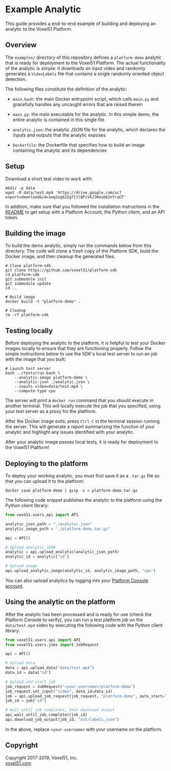 # Example Analytic

This guide provides a end-to-end example of building and deploying an analytic
to the Voxel51 Platform.


## Overview

The `examples/` directory of this repository defines a `platform-demo` analytic
that is ready for deployment to the Voxel51 Platform. The actual functionality
of the analytic is simple: it downloads an input video and randomly generates
a `VideoLabels` file that contains a single randomly oriented object detection.

The following files constitute the definition of the analytic:

- `main.bash`: the main Docker entrypoint script, which calls `main.py` and
gracefully handles any uncaught errors that are raised therein

- `main.py`: the main executable for the analytic. In this simple demo, the
entire analytic is contained in this single file

- `analytic.json`: the analytic JSON file for the analytic, which declares
the inputs and outputs that the analytic exposes

- `Dockerfile`: the Dockerfile that specifies how to build an image containing
the analytic and its dependencies


## Setup

Download a short test video to work with:

```shell
mkdir -p data
wget -O data/test.mp4 'https://drive.google.com/uc?export=download&id=1wq3zg62Zg7CtlQPiVkJJKmi662nfraCF'
```

In addition, make sure that you followed the installation instructions in the
[README](../README.md) to get setup with a Platform Account, the Python client,
and an API token.


## Building the image

To build the demo analytic, simply run the commands below from this directory.
The code will clone a fresh copy of the Platform SDK, build the Docker image,
and then cleanup the generated files.

```shell
# Clone platform-sdk
git clone https://github.com/voxel51/platform-sdk
cd platform-sdk
git submodule init
git submodule update
cd ..

# Build image
docker build -t "platform-demo" .

# Cleanup
rm -rf platform-sdk
```


## Testing locally

Before deploying the analytic to the platform, it is helpful to test your
Docker images locally to ensure that they are functioning properly. Follow
the simple instructions below to use the SDK's local test server to run an job
with the image that you built:

```shell
# Launch test server
bash ../tests/run.bash \
    --analytic-image platform-demo \
    --analytic-json ./analytic.json \
    --inputs video=data/test.mp4 \
    --compute-type cpu
```

The server will print a `docker run` command that you should execute in
another terminal. This will locally execute the job that you specified, using
your test server as a proxy for the platform.

After the Docker image exits, press `Ctrl-C` in the terminal session running
the server. This will generate a report summarizing the function of your
analytic and highlight any issues identified with your analytic.

After your analytic image passes local tests, it is ready for deployment to
the Voxel51 Platform!


## Deploying to the platform

To deploy your working analytic, you must first save it as a `.tar.gz` file so
that you can upload it to the platform:

```shell
docker save platform-demo | gzip -c > platform-demo.tar.gz
```

The following code snippet publishes the analytic to the platform using the
Python client library:

```py
from voxe51.users.api import API

analytic_json_path = "./analytic.json"
analytic_image_path = "./platform-demo.tar.gz"

api = API()

# Upload analytic JSON
analytic = api.upload_analytic(analytic_json_path)
analytic_id = analytic["id"]

# Upload image
api.upload_analytic_image(analytic_id, analytic_image_path, "cpu")
```

You can also upload analytics by logging into your
[Platform Console account](https://console.voxel51.com).


## Using the analytic on the platform

After the analytic has been processed and is ready for use (check the Platform
Console to verify), you can run a test platform job on the `data/test.mp4`
video by executing the following code with the Python client library:

```py
from voxel51.users.api import API
from voxel51.users.jobs import JobRequest

api = API()

# Upload data
data = api.upload_data("data/test.mp4")
data_id = data["id"]

# Upload and start job
job_request = JobRequest("<your-username>/platform-demo")
job_request.set_input("video", data_id=data_id)
job = api.upload_job_request(job_request, "platform-demo", auto_start=True)
job_id = job["id"]

# Wait until job completes, then download output
api.wait_until_job_completes(job_id)
api.download_job_output(job_id, "out/labels.json")
```

In the above, replace `<your-username>` with your username on the platform.


## Copyright

Copyright 2017-2019, Voxel51, Inc.<br>
[voxel51.com](https://voxel51.com)
